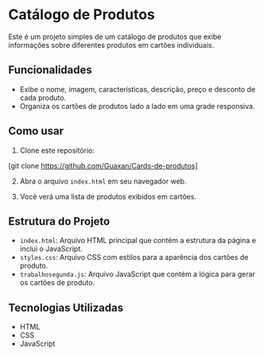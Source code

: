 # Catálogo de Produtos

Este é um projeto simples de um catálogo de produtos que exibe informações sobre diferentes produtos em cartões individuais.

## Funcionalidades

- Exibe o nome, imagem, características, descrição, preço e desconto de cada produto.
- Organiza os cartões de produtos lado a lado em uma grade responsiva.

## Como usar

1. Clone este repositório:

[git clone https://github.com/Guaxan/Cards-de-produtos]

2. Abra o arquivo `index.html` em seu navegador web.

3. Você verá uma lista de produtos exibidos em cartões.

## Estrutura do Projeto

- `index.html`: Arquivo HTML principal que contém a estrutura da página e inclui o JavaScript.
- `styles.css`: Arquivo CSS com estilos para a aparência dos cartões de produto.
- `trabalhosegunda.js`: Arquivo JavaScript que contém a lógica para gerar os cartões de produto.

## Tecnologias Utilizadas

- HTML
- CSS
- JavaScript


